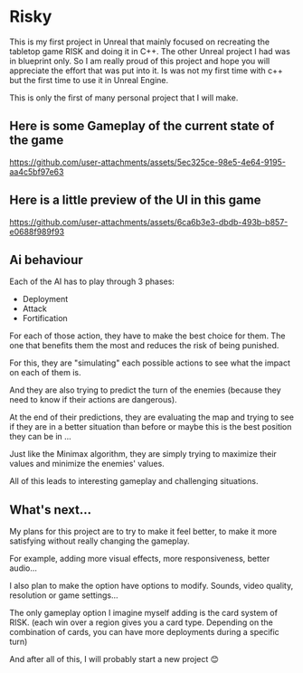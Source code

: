 # Risky

This is my first project in Unreal that mainly focused on recreating the tabletop game RISK and doing it in C++. The other Unreal project I had was in blueprint only. So I am really proud of this project and hope you will appreciate the effort that was put into it. Is was not my first time with c++ but the first time to use it in Unreal Engine.

This is only the first of many personal project that I will make. 


## Here is some Gameplay of the current state of the game


https://github.com/user-attachments/assets/5ec325ce-98e5-4e64-9195-aa4c5bf97e63



## Here is a little preview of the UI in this game


https://github.com/user-attachments/assets/6ca6b3e3-dbdb-493b-b857-e0688f989f93


## Ai behaviour

Each of the AI has to play through 3 phases:

- Deployment
- Attack
- Fortification

For each of those action, they have to make the best choice for them. The one that benefits them the most and reduces the risk of being punished.

For this, they are "simulating" each possible actions to see what the impact on each of them is.

And they are also trying to predict the turn of the enemies (because they need to know if their actions are dangerous).

At the end of their predictions, they are evaluating the map and trying to see if they are in a better situation than before or maybe this is the best position they can be in ...

Just like the Minimax algorithm, they are simply trying to maximize their values and minimize the enemies' values.

All of this leads to interesting gameplay and challenging situations.


## What's next...

My plans for this project are to try to make it feel better, to make it more satisfying without really changing the gameplay.

For example, adding more visual effects, more responsiveness, better audio...

I also plan to make the option have options to modify. Sounds, video quality, resolution or game settings...

The only gameplay option I imagine myself adding is the card system of RISK. (each win over a region gives you a card type. Depending on the combination of cards, you can have more deployments during a specific turn)

And after all of this, I will probably start a new project 😊
